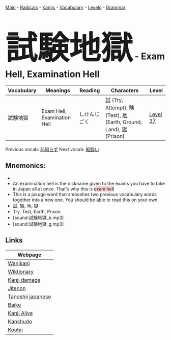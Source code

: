 <style> bigfont {font-size: 100px}</style>
[Main](../README.md) -
[Radicals](../radicals.md) -
[Kanjis](../kanjis.md) -
[Vocabulary](../vocabulary.md) -
[Levels](../levels.md) -
[Grammar](../grammar.md)
# <bigfont> 試験地獄</bigfont> - Exam Hell, Examination Hell 

| Vocabulary | Meanings | Reading | Characters | Level |
| --- | --- | --- | --- | --- |
| 試験地獄 | Exam Hell, Examination Hell | しけんじごく |  [試](../kanjis/試.md) (Try, Attempt), [験](../kanjis/験.md) (Test), [地](../kanjis/地.md) (Earth, Ground, Land), [獄](../kanjis/獄.md) (Prison) | [Level 37](../levels/wk_level37.md) |

Previous vocab: [恥知らず](恥知らず.md) Next vocab: [船酔い](船酔い.md) 

## Mnemonics:

* 
* An examination hell is the nickname given to the exams you have to take in Japan all at once. That's why this is <span style="background-color:#ffcccb"> exam hell</span>
* This is a jukugo word that smooshes two previous vocabulary words together into a new one. You should be able to read this on your own.
* 試, 験, 地, 獄
* Try, Test, Earth, Prison
* [sound:試験地獄_b.mp3]
* [sound:試験地獄_g.mp3]


## Links 

| Webpage |
| --- |
| [Wanikani          ](https://www.wanikani.com/kanji/試験地獄) |
| [Wiktionary        ](https://en.wiktionary.org/wiki/試験地獄) |
| [Kanji damage      ](http://www.kanjidamage.com/kanji/search?utf8=✓&q=試験地獄) |
| [Jitenon           ](https://jitenon.com/kanji/試験地獄) |
| [Tanoshii japanese ](https://www.tanoshiijapanese.com/dictionary/kanji.cfm?k=試験地獄) |
| [Baike             ](https://baike.baidu.com/item/試験地獄) |
| [Kanji Alive       ](https://app.kanjialive.com/試験地獄) |
| [Kanshudo          ](https://www.kanshudo.com/searchmn?q=試験地獄) |
| [Koohii            ](https://kanji.koohii.com/study/kanji/試験地獄) |
